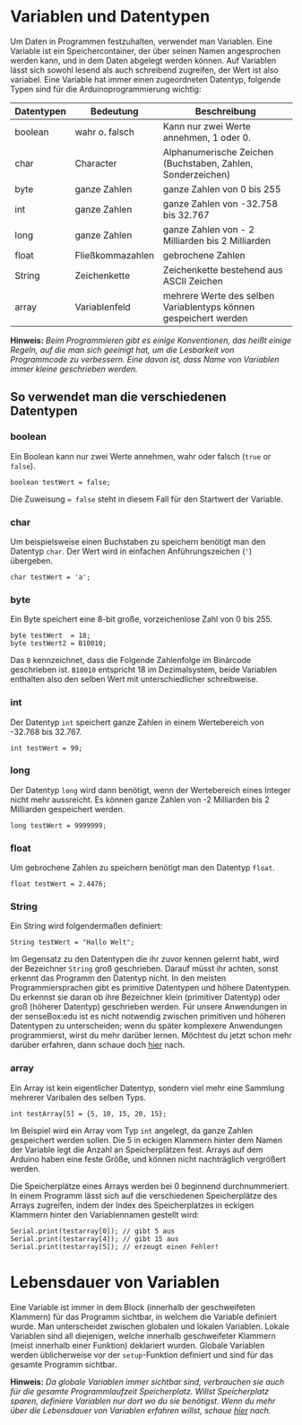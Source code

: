 # Variablen und Datentypen

Um Daten in Programmen festzuhalten, verwendet man Variablen.
Eine Variable ist ein Speichercontainer, der über seinen Namen angesprochen werden kann, und in dem Daten abgelegt werden können.
Auf Variablen lässt sich sowohl lesend als auch schreibend zugreifen, der Wert ist also variabel.
Eine Variable hat immer einen zugeordneten Datentyp, folgende Typen sind für die Arduinoprogrammierung wichtig:

| Datentypen | Bedeutung     | Beschreibung  |
| -------------	|-------------	| ----- |
| boolean | wahr o. falsch		| Kann nur zwei Werte annehmen, 1 oder 0. |
| char	| Character				| Alphanumerische Zeichen (Buchstaben, Zahlen, Sonderzeichen) |
| byte	| ganze Zahlen     		| ganze Zahlen von 0 bis 255 	|
| int 	| ganze Zahlen			| ganze Zahlen von -32.758 bis 32.767 |
| long	| ganze Zahlen			| ganze Zahlen von - 2 Milliarden bis 2 Milliarden |
| float | Fließkommazahlen		| gebrochene Zahlen |
| String| Zeichenkette			| Zeichenkette bestehend aus ASCII Zeichen|
| array	| Variablenfeld			| mehrere Werte des selben Variablentyps können gespeichert werden |

 **Hinweis:** *Beim Programmieren gibt es einige Konventionen, das heißt einige Regeln, auf die man sich geeinigt hat, um die Lesbarkeit von Programmcode zu verbessern. Eine davon ist, dass Name von Variablen immer kleine geschrieben werden.*

## So verwendet man die verschiedenen Datentypen

### boolean
Ein Boolean kann nur zwei Werte annehmen, wahr oder falsch (`true` or `false`).

```arduino
boolean testWert = false;
```
Die Zuweisung `= false` steht in diesem Fall für den Startwert der Variable.

### char
Um beispielsweise einen Buchstaben zu speichern benötigt man den Datentyp `char`. Der Wert wird in einfachen Anführungszeichen (`'`) übergeben.

```arduino
char testWert = 'a';
```

### byte
Ein Byte speichert eine 8-bit große, vorzeichenlose Zahl von 0 bis 255.

```arduino
byte testWert  = 18;
byte testWert2 = B10010;
```

Das `B` kennzeichnet, dass die Folgende Zahlenfolge im Binärcode geschrieben ist.
`B10010` entspricht 18 im Dezimalsystem, beide Variablen enthalten also den selben Wert mit unterschiedlicher schreibweise.

### int
Der Datentyp `int` speichert ganze Zahlen in einem Wertebereich von -32.768 bis 32.767.

```arduino
int testWert = 99;
```

### long
Der Datentyp `long` wird dann benötigt, wenn der Wertebereich eines Integer nicht mehr aussreicht. Es können ganze Zahlen von -2 Milliarden bis 2 Milliarden gespeichert werden.

```arduino
long testWert = 9999999;
```

### float
Um gebrochene Zahlen zu speichern benötigt man  den Datentyp `float`.

```arduino
float testWert = 2.4476;
```

### String
Ein String wird folgendermaßen definiert:

```arduino
String testWert = "Hallo Welt";
```

Im Gegensatz zu den Datentypen die ihr zuvor kennen gelernt habt, wird der Bezeichner `String` groß geschrieben.
Darauf müsst ihr achten, sonst erkennt das Programm den Datentyp nicht.
In den meisten Programmiersprachen gibt es primitive Datentypen und höhere Datentypen. Du erkennst sie daran ob ihre Bezeichner klein (primitiver Datentyp) oder groß (höherer Datentyp) geschrieben werden.
Für unsere Anwendungen in der senseBox:edu ist es nicht notwendig zwischen primitiven und höheren Datentypen zu unterscheiden; wenn du später komplexere Anwendungen programmierst, wirst du mehr darüber lernen.
Möchtest du jetzt schon mehr darüber erfahren, dann schaue doch [hier](https://de.wikipedia.org/wiki/Datentyp#Zusammengesetzte_Datentypen "Wikipedia") nach.

### array
Ein Array ist kein eigentlicher Datentyp, sondern viel mehr eine Sammlung mehrerer Varibalen des selben Typs.

```arduino
int testArray[5] = {5, 10, 15, 20, 15};
```

Im Beispiel wird ein Array vom Typ `int` angelegt, da ganze Zahlen gespeichert werden sollen.
Die 5 in eckigen Klammern hinter dem Namen der Variable legt die Anzahl an Speicherplätzen fest.
Arrays auf dem Arduino haben eine feste Größe, und können nicht nachträglich vergrößert werden.

Die Speicherplätze eines Arrays werden bei 0 beginnend durchnummeriert.
In einem Programm lässt sich auf die verschiedenen Speicherplätze des Arrays zugreifen, indem der Index des Speicherplatzes in eckigen Klammern hinter den Variablennamen gestellt wird:

```arduino
Serial.print(testarray[0]); // gibt 5 aus
Serial.print(testarray[4]); // gibt 15 aus
Serial.print(testarray[5]); // erzeugt einen Fehler!
```

# Lebensdauer von Variablen
Eine Variable ist immer in dem Block (innerhalb der geschweifeten Klammern) für das Programm sichtbar, in welchem die Variable definiert wurde.
Man unterscheidet zwischen globalen und lokalen Variablen.
Lokale Variablen sind all diejenigen, welche innerhalb geschweifeter Klammern (meist innerhalb einer Funktion) deklariert wurden.
Globale Variablen werden üblicherweise vor der `setup`-Funktion definiert und sind für das gesamte Programm sichtbar.

**Hinweis:** *Da globale Variablen immer sichtbar sind, verbrauchen sie auch für die gesamte Programmlaufzeit Speicherplatz. Willst Speicherplatz sparen, definiere Variablen nur dort wo du sie benötigst. Wenn du mehr über die Lebensdauer von Variablen erfahren willst, schaue [hier](https://de.wikipedia.org/wiki/Variable_%28Programmierung%29#Lebensdauer_von_Variablen "Wikipedia") nach.*
